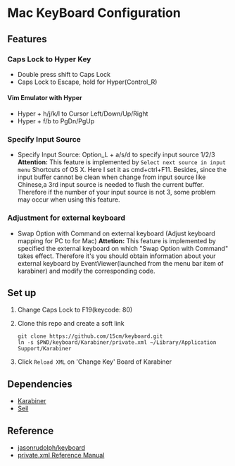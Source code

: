 # Mac KeyBoard Configuration

## Features

### Caps Lock to Hyper Key

- Double press shift to Caps Lock
- Caps Lock to Escape, hold for Hyper(Control_R)

#### Vim Emulator with Hyper

- Hyper + h/j/k/l to Cursor Left/Down/Up/Right
- Hyper + f/b to PgDn/PgUp

### Specify Input Source

- Specify Input Source: Option_L + a/s/d to specify input source 1/2/3
    __Attention:__ This feature is implemented by `Select next source in input menu` Shortcuts of OS X. Here I set it as cmd+ctrl+F11. Besides, since the input buffer cannot be clean when change from input source like Chinese,a 3rd input source is needed to flush the current buffer. Therefore if the number of your input source is not 3, some problem may occur when using this feature.   

### Adjustment for external keyboard

- Swap Option with Command on external keyboard (Adjust keyboard mapping for PC to for Mac)
    __Attetion:__ This feature is implemented by specified the external keyboard on which "Swap Option with Command" takes effect. Therefore it's you should obtain information about your external keyboard by EventViewer(launched from the menu bar item of karabiner) and modify the corresponding code.

## Set up

1. Change Caps Lock to F19(keycode: 80)

2. Clone this repo and create a soft link
    ```
    git clone https://github.com/15cm/keyboard.git
    ln -s $PWD/keyboard/Karabiner/private.xml ~/Library/Application Support/Karabiner
    ```

3. Click `Reload XML` on 'Change Key' Board of Karabiner

## Dependencies

* [Karabiner](https://pqrs.org/osx/karabiner/)
* [Seil](https://pqrs.org/osx/karabiner/seil.html.en)

## Reference

- [jasonrudolph/keyboard](https://github.com/jasonrudolph/keyboard)
- [private.xml Reference Manual](https://pqrs.org/osx/karabiner/xml.html.en)
